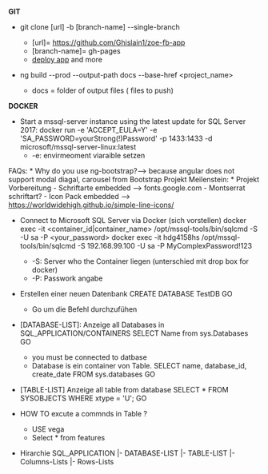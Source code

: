 **GIT**
* git clone [url] -b [branch-name] --single-branch
	* [url]= https://github.com/Ghislain1/zoe-fb-app
	* [branch-name]= gh-pages
	* [deploy app](https://angular.io/guide/deployment) and more
	
* ng build --prod --output-path docs --base-href <project_name>
	* docs = folder of output files ( files to push)

**DOCKER**
- Start a mssql-server instance using the latest update for SQL Server 2017:
	docker run -e 'ACCEPT_EULA=Y' -e 'SA_PASSWORD=yourStrong(!)Password' -p 1433:1433 -d microsoft/mssql-server-linux:latest
	* -e: envirmeoment viaraible setzen

FAQs:
	* Why do you use  ng-bootstrap?--> because angular does not support modal diagal, carousel  from Bootstrap
 Projekt Meilenstein:
	* Projekt Vorbereitung
		- Schriftarte embedded --> fonts.google.com
		- Montserrat schriftart?
		- Icon Pack embedded --> https://worldwidehigh.github.io/simple-line-icons/
	


- Connect to Microsoft SQL Server via Docker (sich vorstellen)
	docker exec -it <container_id|container_name> /opt/mssql-tools/bin/sqlcmd -S <ip-addre> -U sa -P <your_password>
	docker exec -it hdg4158hs /opt/mssql-tools/bin/sqlcmd -S 192.168.99.100 -U sa -P MyComplexPassword!123
	* -S: Server who the Container liegen (unterschied mit drop box for docker)
	* -P: Passwork angabe

- Erstellen einer neuen Datenbank
   CREATE DATABASE TestDB
   GO
   * Go um die Befehl durchzufühen
 
- [DATABASE-LIST]: Anzeige all Databases in SQL_APPLICATION/CONTAINERS
	SELECT Name from sys.Databases
	GO
	* you must be connected to datbase
	* Database is ein container von Table.
	SELECT name, database_id, create_date  FROM sys.databases 
	GO
	

- [TABLE-LIST] Anzeige all table from database
	SELECT * FROM   SYSOBJECTS WHERE   xtype = 'U'; GO
 

- HOW TO excute a commnds in Table ?
	-  USE vega
	-  Select * from  features

* Hirarchie
SQL_APPLICATION
|- DATABASE-LIST
	|- TABLE-LIST
		|-Columns-Lists
		|- Rows-Lists

